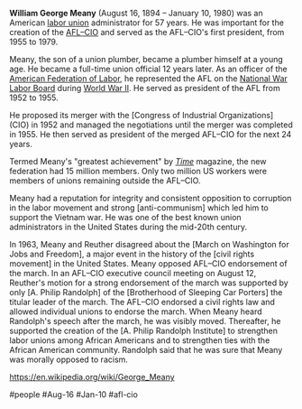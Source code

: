 **William George Meany** (August 16, 1894 – January 10, 1980) was an American [labor union](https://en.wikipedia.org/wiki/Labor_union "Labor union") administrator for 57 years. He was important for the creation of the [AFL–CIO](https://en.wikipedia.org/wiki/AFL%E2%80%93CIO "AFL–CIO") and served as the AFL–CIO's first president, from 1955 to 1979.

Meany, the son of a union plumber, became a plumber himself at a young age. He became a full-time union official 12 years later. As an officer of the [American Federation of Labor](https://en.wikipedia.org/wiki/American_Federation_of_Labor "American Federation of Labor"), he represented the AFL on the [National War Labor Board](https://en.wikipedia.org/wiki/National_War_Labor_Board_(1942%E2%80%931945) "National War Labor Board (1942–1945)") during [World War II](https://en.wikipedia.org/wiki/World_War_II "World War II"). He served as president of the AFL from 1952 to 1955.

He proposed its merger with the [Congress of Industrial Organizations] (CIO) in 1952 and managed the negotiations until the merger was completed in 1955. He then served as president of the merged AFL–CIO for the next 24 years.

Termed Meany's "greatest achievement" by _[Time](https://en.wikipedia.org/wiki/Time_(magazine) "Time (magazine)")_ magazine, the new federation had 15 million members. Only two million US workers were members of unions remaining outside the AFL–CIO.

Meany had a reputation for integrity and consistent opposition to corruption in the labor movement and strong [anti-communism] which led him to support the Vietnam war. He was one of the best known union administrators in the United States during the mid-20th century.

In 1963, Meany and Reuther disagreed about the [March on Washington for Jobs and Freedom], a major event in the history of the [civil rights movement] in the United States. Meany opposed AFL–CIO endorsement of the march. In an AFL–CIO executive council meeting on August 12, Reuther's motion for a strong endorsement of the march was supported by only [A. Philip Randolph] of the [Brotherhood of Sleeping Car Porters] the titular leader of the march. The AFL–CIO endorsed a civil rights law and allowed individual unions to endorse the march.  When Meany heard Randolph's speech after the march, he was visibly moved. Thereafter, he supported the creation of the [A. Philip Randolph Institute] to strengthen labor unions among African Americans and to strengthen ties with the African American community. Randolph said that he was sure that Meany was morally opposed to racism.[](https://en.wikipedia.org/wiki/George_Meany#cite_note-NYTObit-4)



https://en.wikipedia.org/wiki/George_Meany

#people #Aug-16 #Jan-10 #afl-cio

